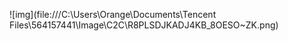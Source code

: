  ![img](file:///C:\Users\Orange\Documents\Tencent Files\564157441\Image\C2C\R8PLSDJKADJ4KB_8OESO~ZK.png) 